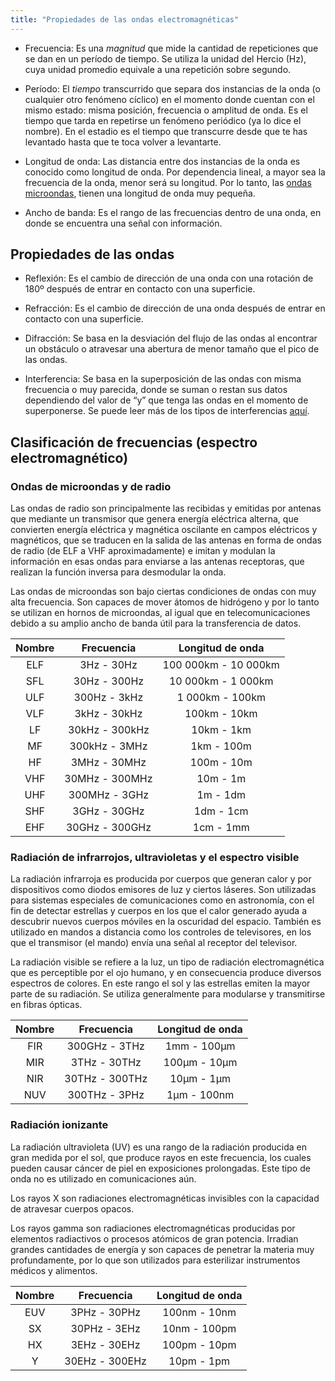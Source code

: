 ```yaml
---
title: "Propiedades de las ondas electromagnéticas"
---
```


* Frecuencia: Es una *magnitud* que mide la cantidad de repeticiones que se dan en un período de tiempo. Se utiliza la unidad del Hercio (Hz), cuya unidad promedio equivale a una repetición sobre segundo.

* Período: El *tiempo* transcurrido que separa dos instancias de la onda (o cualquier otro fenómeno cíclico) en el momento donde cuentan con el mismo estado: misma posición, frecuencia o amplitud de onda.
Es el tiempo que tarda en repetirse un fenómeno periódico (ya lo dice el nombre). En el estadio es el tiempo que transcurre desde que te has levantado hasta que te toca volver a levantarte.

* Longitud de onda: Las distancia entre dos instancias de la onda es conocido como longitud de onda. Por dependencia lineal, a mayor sea la frecuencia de la onda, menor será su longitud. Por lo tanto, las [ondas microondas](#), tienen una longitud de onda muy pequeña.

* Ancho de banda: Es el rango de las frecuencias dentro de una onda, en donde se encuentra una señal con información.

## Propiedades de las ondas

* Reflexión: Es el cambio de dirección de una onda con una rotación de 180º después de entrar en contacto con una superficie.

* Refracción: Es el cambio de dirección de una onda después de entrar en contacto con una superficie.

* Difracción: Se basa en la desviación del flujo de las ondas al encontrar un obstáculo o atravesar una abertura de menor tamaño que el pico de las ondas.

* Interferencia: Se basa en la superposición de las ondas con misma frecuencia o muy parecida, donde se suman o restan sus datos dependiendo del valor de “y” que tenga las ondas en el momento de superponerse. Se puede leer más de los tipos de interferencias [aquí](#).

## Clasificación de frecuencias (espectro electromagnético)

### Ondas de microondas y de radio

Las ondas de radio son principalmente las recibidas y emitidas por antenas que mediante un transmisor que genera energía eléctrica alterna, que convierten energía eléctrica y magnética oscilante en campos eléctricos y magnéticos, que se traducen en la salida de las antenas en forma de ondas de radio (de ELF a VHF aproximadamente) e imitan y modulan la información en esas ondas para enviarse a las antenas receptoras, que realizan la función inversa para desmodular la onda.

Las ondas de microondas son bajo ciertas condiciones de ondas con muy alta frecuencia. Son capaces de mover átomos de hidrógeno y por lo tanto se utilizan en hornos de microondas, al igual que en telecomunicaciones debido a su amplio ancho de banda útil para la transferencia de datos.

| Nombre |   Frecuencia   |   Longitud de onda   |
|:------:|:--------------:|:--------------------:|
|   ELF  |   3Hz - 30Hz   | 100 000km - 10 000km |
|   SFL  |  30Hz - 300Hz  |  10 000km - 1 000km  |
|   ULF  |  300Hz - 3kHz  |    1 000km - 100km   |
|   VLF  |  3kHz - 30kHz  |     100km - 10km     |
|   LF   | 30kHz - 300kHz |      10km - 1km      |
|   MF   | 300kHz - 3MHz  |      1km - 100m      |
|   HF   |  3MHz - 30MHz  |      100m - 10m      |
|   VHF  | 30MHz - 300MHz |       10m - 1m       |
|   UHF  |  300MHz - 3GHz |       1m - 1dm       |
|   SHF  |  3GHz - 30GHz  |       1dm - 1cm      |
|   EHF  | 30GHz - 300GHz |       1cm - 1mm      |

### Radiación de infrarrojos, ultravioletas y el espectro visible

La radiación infrarroja es producida por cuerpos que generan calor y por dispositivos como diodos emisores de luz y ciertos láseres. Son utilizadas para sistemas especiales de comunicaciones como en astronomía, con el fin de detectar estrellas y cuerpos en los que el calor generado ayuda a descubrir nuevos cuerpos móviles en la oscuridad del espacio. También es utilizado en mandos a distancia como los controles de televisores, en los que el transmisor (el mando) envía una señal al receptor del televisor.

La radiación visible se refiere a la luz, un tipo de radiación electromagnética que es perceptible por el ojo humano, y en consecuencia produce diversos espectros de colores. En este rango el sol y las estrellas emiten la mayor parte de su radiación. Se utiliza generalmente para modularse y transmitirse en fibras ópticas.

| Nombre |   Frecuencia   | Longitud de onda |
|:------:|:--------------:|:----------------:|
|   FIR  |  300GHz - 3THz |    1mm - 100μm   |
|   MIR  |  3THz - 30THz  |   100μm - 10μm   |
|   NIR  | 30THz - 300THz |    10μm - 1μm    |
|   NUV  |  300THz - 3PHz |    1μm - 100nm   |

### Radiación ionizante

La radiación ultravioleta (UV) es una rango de la radiación producida en gran medida por el sol, que produce rayos en este frecuencia, los cuales pueden causar cáncer de piel en exposiciones prolongadas. Este tipo de onda no es utilizado en comunicaciones aún.

Los rayos X son radiaciones electromagnéticas invisibles con la capacidad de atravesar cuerpos opacos.

Los rayos gamma son radiaciones electromagnéticas producidas por elementos radiactivos o procesos atómicos de gran potencia. Irradian grandes cantidades de energía y son capaces de penetrar la materia muy profundamente, por lo que son utilizados para esterilizar instrumentos médicos y alimentos.

| Nombre |   Frecuencia   | Longitud de onda |
|:------:|:--------------:|:----------------:|
|   EUV  |  3PHz - 30PHz  |   100nm - 10nm   |
|   SX   |  30PHz - 3EHz  |   10nm - 100pm   |
|   HX   |  3EHz - 30EHz  |   100pm - 10pm   |
|    Y   | 30EHz - 300EHz |    10pm - 1pm    |
